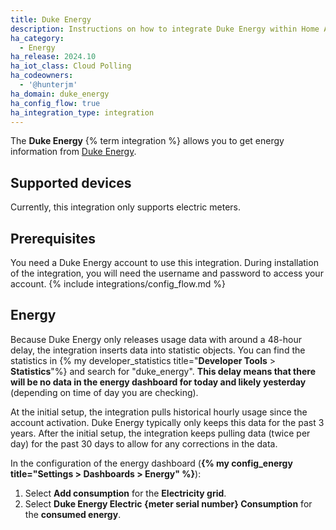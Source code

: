 ```yaml
---
title: Duke Energy
description: Instructions on how to integrate Duke Energy within Home Assistant.
ha_category:
  - Energy
ha_release: 2024.10
ha_iot_class: Cloud Polling
ha_codeowners:
  - '@hunterjm'
ha_domain: duke_energy
ha_config_flow: true
ha_integration_type: integration
---
```


The **Duke Energy** {% term integration %} allows you to get energy information from [Duke Energy](https://www.duke-energy.com/).

## Supported devices

Currently, this integration only supports electric meters.

## Prerequisites

You need a Duke Energy account to use this integration. During installation of the integration, you will need the username and password to access your account.
{% include integrations/config_flow.md %}

## Energy

Because Duke Energy only releases usage data with around a 48-hour delay, the integration inserts data into statistic objects.
You can find the statistics in {% my developer_statistics title="**Developer Tools** > **Statistics**"%} and search for "duke_energy".
**This delay means that there will be no data in the energy dashboard for today and likely yesterday** (depending on time of day you are checking).

At the initial setup, the integration pulls historical hourly usage since the account activation. Duke Energy typically only keeps this data for the past 3 years.
After the initial setup, the integration keeps pulling data (twice per day) for the past 30 days to allow for any corrections in the data.

In the configuration of the energy dashboard (**{% my config_energy title="Settings > Dashboards > Energy" %}**):

1. Select **Add consumption** for the **Electricity grid**.
2. Select **Duke Energy Electric {meter serial number} Consumption** for the **consumed energy**.
